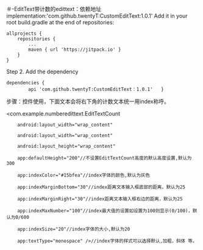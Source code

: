 ＃-EditText带计数的edittext：依赖地址implementation:'com.github.twentyT:CustomEditText:1.0.1'
Add it in your root build.gradle at the end of repositories:

	allprojects {
		repositories {
			...
			maven { url 'https://jitpack.io' }
		}
	}
Step 2. Add the dependency

	dependencies {
	        api 'com.github.twentyT:CustomEditText：1.0.1' 	}
                
步骤：控件使用，下面文本会将右下角的计数文本统一用index称呼。   


<com.example.numberedittext.EditTextCount

        android:layout_width="wrap_content"

        android:layout_width="wrap_content"
        
        android:layout_height="wrap_content"
        
        app:defaultHeight="200"//不设置EditTextCount高度的默认高度设置,默认为300
        
        app:indexColor="#15bfea"//index字体的颜色,默认为灰色
        
        app:indexMarginBottom="30"//index距离文本输入框底部的距离，默认为25
        
        app:indexMarginRight="30"//index距离文本输入框右边的距离，默认为25
        
        app:indexMaxNumber="100"//index最大值的设置如设置为100则显示(0/100)，默认为0/600
        
        app:indexSize="20"//index字体的大小,默认为20
        
        app:textType="monospace" />//index字体的样式可以选择默认,加粗，斜体 等。
	

